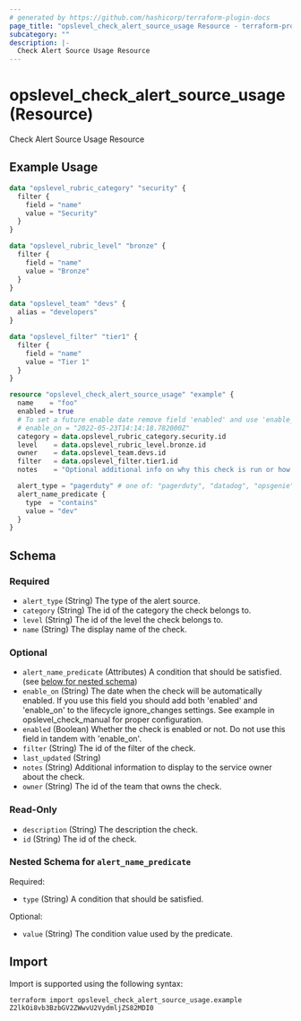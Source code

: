 ```yaml
---
# generated by https://github.com/hashicorp/terraform-plugin-docs
page_title: "opslevel_check_alert_source_usage Resource - terraform-provider-opslevel"
subcategory: ""
description: |-
  Check Alert Source Usage Resource
---
```


# opslevel_check_alert_source_usage (Resource)

Check Alert Source Usage Resource

## Example Usage

```terraform
data "opslevel_rubric_category" "security" {
  filter {
    field = "name"
    value = "Security"
  }
}

data "opslevel_rubric_level" "bronze" {
  filter {
    field = "name"
    value = "Bronze"
  }
}

data "opslevel_team" "devs" {
  alias = "developers"
}

data "opslevel_filter" "tier1" {
  filter {
    field = "name"
    value = "Tier 1"
  }
}

resource "opslevel_check_alert_source_usage" "example" {
  name    = "foo"
  enabled = true
  # To set a future enable date remove field 'enabled' and use 'enable_on'
  # enable_on = "2022-05-23T14:14:18.782000Z"
  category = data.opslevel_rubric_category.security.id
  level    = data.opslevel_rubric_level.bronze.id
  owner    = data.opslevel_team.devs.id
  filter   = data.opslevel_filter.tier1.id
  notes    = "Optional additional info on why this check is run or how to fix it"

  alert_type = "pagerduty" # one of: "pagerduty", "datadog", "opsgenie"
  alert_name_predicate {
    type  = "contains"
    value = "dev"
  }
}
```

<!-- schema generated by tfplugindocs -->
## Schema

### Required

- `alert_type` (String) The type of the alert source.
- `category` (String) The id of the category the check belongs to.
- `level` (String) The id of the level the check belongs to.
- `name` (String) The display name of the check.

### Optional

- `alert_name_predicate` (Attributes) A condition that should be satisfied. (see [below for nested schema](#nestedatt--alert_name_predicate))
- `enable_on` (String) The date when the check will be automatically enabled.
 If you use this field you should add both 'enabled' and 'enable_on' to the lifecycle ignore_changes settings.
 See example in opslevel_check_manual for proper configuration.
- `enabled` (Boolean) Whether the check is enabled or not.  Do not use this field in tandem with 'enable_on'.
- `filter` (String) The id of the filter of the check.
- `last_updated` (String)
- `notes` (String) Additional information to display to the service owner about the check.
- `owner` (String) The id of the team that owns the check.

### Read-Only

- `description` (String) The description the check.
- `id` (String) The id of the check.

<a id="nestedatt--alert_name_predicate"></a>
### Nested Schema for `alert_name_predicate`

Required:

- `type` (String) A condition that should be satisfied.

Optional:

- `value` (String) The condition value used by the predicate.

## Import

Import is supported using the following syntax:

```shell
terraform import opslevel_check_alert_source_usage.example Z2lkOi8vb3BzbGV2ZWwvU2VydmljZS82MDI0
```
